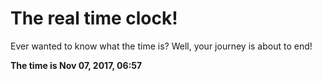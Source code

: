 # The real time clock!

Ever wanted to know what the time is? Well, your journey is about to end!

**The time is Nov 07, 2017, 06:57**
